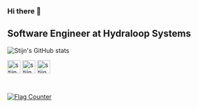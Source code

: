### Hi there 👋

## Software Engineer at Hydraloop Systems

![Stijn's GitHub stats](https://github-readme-stats.vercel.app/api?username=StijnHydraloop&show_icons=true&theme=radical)

<p align="left">

<a href="https://www.linkedin.com/in/stijn-timmerman058" target="blank"><img align="center" src="https://github.com/kmhmubin/kmhmubin/blob/master/assets/linkedin.svg" alt="stijn" height="30" width="30" /></a>
<a href="https://www.linkedin.com/in/stijn-timmerman058" target="blank"><img align="center" src="https://github.com/kmhmubin/kmhmubin/blob/master/assets/facebook.svg" alt="stijn" height="30" width="30" /></a>
<a href="https://www.linkedin.com/in/stijn-timmerman058" target="blank"><img align="center" src="https://github.com/kmhmubin/kmhmubin/blob/master/assets/instagram.svg" alt="stijn" height="30" width="30" /></a>

<br>

<a href="https://info.flagcounter.com/DB4K"><img src="https://s01.flagcounter.com/count/DB4K/bg_141321/txt_A9FEF7/border_F8D846/columns_3/maxflags_12/viewers_0/labels_0/pageviews_0/flags_0/percent_0/" alt="Flag Counter" border="0"></a>

</p>
